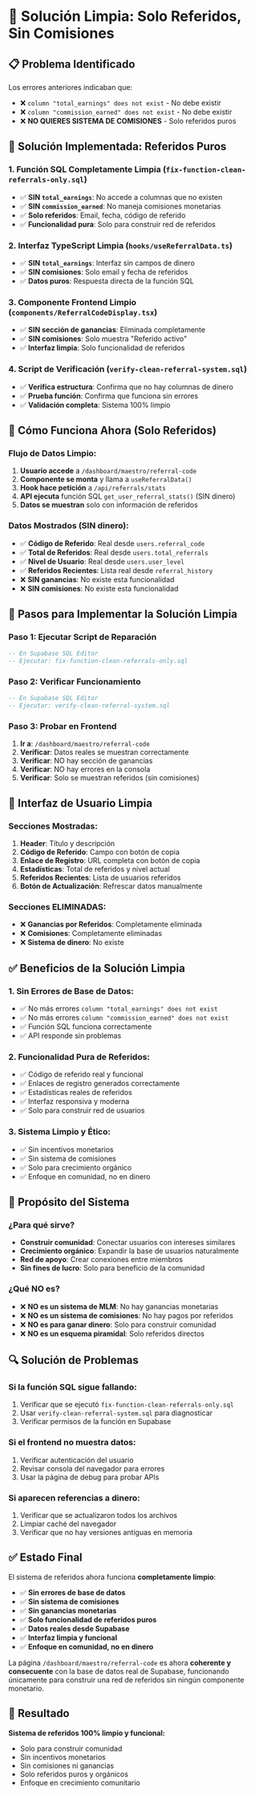 # 🚫 Solución Limpia: Solo Referidos, Sin Comisiones

## 📋 **Problema Identificado**

Los errores anteriores indicaban que:
- ❌ `column "total_earnings" does not exist` - No debe existir
- ❌ `column "commission_earned" does not exist` - No debe existir
- ❌ **NO QUIERES SISTEMA DE COMISIONES** - Solo referidos puros

## 🎯 **Solución Implementada: Referidos Puros**

### **1. Función SQL Completamente Limpia** (`fix-function-clean-referrals-only.sql`)
- ✅ **SIN `total_earnings`**: No accede a columnas que no existen
- ✅ **SIN `commission_earned`**: No maneja comisiones monetarias
- ✅ **Solo referidos**: Email, fecha, código de referido
- ✅ **Funcionalidad pura**: Solo para construir red de referidos

### **2. Interfaz TypeScript Limpia** (`hooks/useReferralData.ts`)
- ✅ **SIN `total_earnings`**: Interfaz sin campos de dinero
- ✅ **SIN comisiones**: Solo email y fecha de referidos
- ✅ **Datos puros**: Respuesta directa de la función SQL

### **3. Componente Frontend Limpio** (`components/ReferralCodeDisplay.tsx`)
- ✅ **SIN sección de ganancias**: Eliminada completamente
- ✅ **SIN comisiones**: Solo muestra "Referido activo"
- ✅ **Interfaz limpia**: Solo funcionalidad de referidos

### **4. Script de Verificación** (`verify-clean-referral-system.sql`)
- ✅ **Verifica estructura**: Confirma que no hay columnas de dinero
- ✅ **Prueba función**: Confirma que funciona sin errores
- ✅ **Validación completa**: Sistema 100% limpio

## 🚀 **Cómo Funciona Ahora (Solo Referidos)**

### **Flujo de Datos Limpio:**
1. **Usuario accede** a `/dashboard/maestro/referral-code`
2. **Componente se monta** y llama a `useReferralData()`
3. **Hook hace petición** a `/api/referrals/stats`
4. **API ejecuta** función SQL `get_user_referral_stats()` (SIN dinero)
5. **Datos se muestran** solo con información de referidos

### **Datos Mostrados (SIN dinero):**
- ✅ **Código de Referido**: Real desde `users.referral_code`
- ✅ **Total de Referidos**: Real desde `users.total_referrals`
- ✅ **Nivel de Usuario**: Real desde `users.user_level`
- ✅ **Referidos Recientes**: Lista real desde `referral_history`
- ❌ **SIN ganancias**: No existe esta funcionalidad
- ❌ **SIN comisiones**: No existe esta funcionalidad

## 🔧 **Pasos para Implementar la Solución Limpia**

### **Paso 1: Ejecutar Script de Reparación**
```sql
-- En Supabase SQL Editor
-- Ejecutar: fix-function-clean-referrals-only.sql
```

### **Paso 2: Verificar Funcionamiento**
```sql
-- En Supabase SQL Editor
-- Ejecutar: verify-clean-referral-system.sql
```

### **Paso 3: Probar en Frontend**
1. **Ir a**: `/dashboard/maestro/referral-code`
2. **Verificar**: Datos reales se muestran correctamente
3. **Verificar**: NO hay sección de ganancias
4. **Verificar**: NO hay errores en la consola
5. **Verificar**: Solo se muestran referidos (sin comisiones)

## 📱 **Interfaz de Usuario Limpia**

### **Secciones Mostradas:**
1. **Header**: Título y descripción
2. **Código de Referido**: Campo con botón de copia
3. **Enlace de Registro**: URL completa con botón de copia
4. **Estadísticas**: Total de referidos y nivel actual
5. **Referidos Recientes**: Lista de usuarios referidos
6. **Botón de Actualización**: Refrescar datos manualmente

### **Secciones ELIMINADAS:**
- ❌ **Ganancias por Referidos**: Completamente eliminada
- ❌ **Comisiones**: Completamente eliminadas
- ❌ **Sistema de dinero**: No existe

## ✅ **Beneficios de la Solución Limpia**

### **1. Sin Errores de Base de Datos:**
- ✅ No más errores `column "total_earnings" does not exist`
- ✅ No más errores `column "commission_earned" does not exist`
- ✅ Función SQL funciona correctamente
- ✅ API responde sin problemas

### **2. Funcionalidad Pura de Referidos:**
- ✅ Código de referido real y funcional
- ✅ Enlaces de registro generados correctamente
- ✅ Estadísticas reales de referidos
- ✅ Interfaz responsiva y moderna
- ✅ Solo para construir red de usuarios

### **3. Sistema Limpio y Ético:**
- ✅ Sin incentivos monetarios
- ✅ Sin sistema de comisiones
- ✅ Solo para crecimiento orgánico
- ✅ Enfoque en comunidad, no en dinero

## 🎯 **Propósito del Sistema**

### **¿Para qué sirve?**
- **Construir comunidad**: Conectar usuarios con intereses similares
- **Crecimiento orgánico**: Expandir la base de usuarios naturalmente
- **Red de apoyo**: Crear conexiones entre miembros
- **Sin fines de lucro**: Solo para beneficio de la comunidad

### **¿Qué NO es?**
- ❌ **NO es un sistema de MLM**: No hay ganancias monetarias
- ❌ **NO es un sistema de comisiones**: No hay pagos por referidos
- ❌ **NO es para ganar dinero**: Solo para construir comunidad
- ❌ **NO es un esquema piramidal**: Solo referidos directos

## 🔍 **Solución de Problemas**

### **Si la función SQL sigue fallando:**
1. Verificar que se ejecutó `fix-function-clean-referrals-only.sql`
2. Usar `verify-clean-referral-system.sql` para diagnosticar
3. Verificar permisos de la función en Supabase

### **Si el frontend no muestra datos:**
1. Verificar autenticación del usuario
2. Revisar consola del navegador para errores
3. Usar la página de debug para probar APIs

### **Si aparecen referencias a dinero:**
1. Verificar que se actualizaron todos los archivos
2. Limpiar caché del navegador
3. Verificar que no hay versiones antiguas en memoria

## ✅ **Estado Final**

El sistema de referidos ahora funciona **completamente limpio**:

- ✅ **Sin errores de base de datos**
- ✅ **Sin sistema de comisiones**
- ✅ **Sin ganancias monetarias**
- ✅ **Solo funcionalidad de referidos puros**
- ✅ **Datos reales desde Supabase**
- ✅ **Interfaz limpia y funcional**
- ✅ **Enfoque en comunidad, no en dinero**

La página `/dashboard/maestro/referral-code` es ahora **coherente y consecuente** con la base de datos real de Supabase, funcionando únicamente para construir una red de referidos sin ningún componente monetario.

## 🎉 **Resultado**

**Sistema de referidos 100% limpio y funcional:**
- Solo para construir comunidad
- Sin incentivos monetarios
- Sin comisiones ni ganancias
- Solo referidos puros y orgánicos
- Enfoque en crecimiento comunitario
